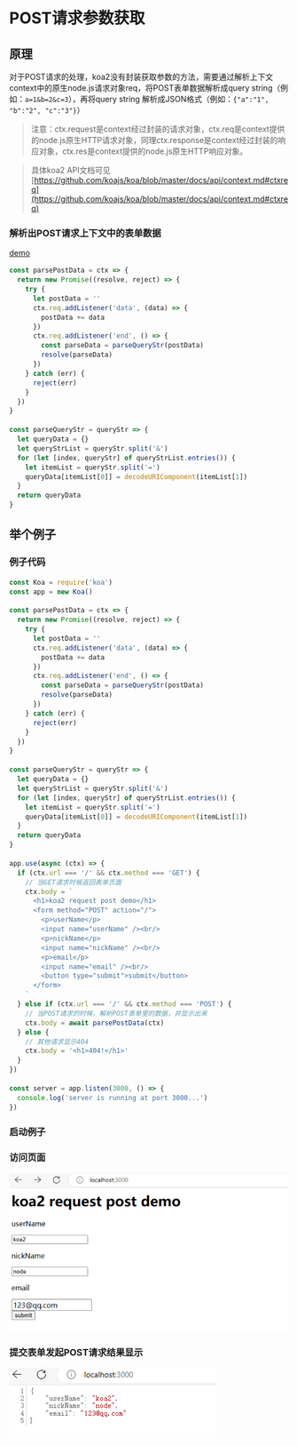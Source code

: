 # POST请求参数获取

## 原理
对于POST请求的处理，koa2没有封装获取参数的方法，需要通过解析上下文context中的原生node.js请求对象req，将POST表单数据解析成query string（例如：`a=1&b=2&c=3`），再将query string 解析成JSON格式（例如：`{"a":"1", "b":"2", "c":"3"}`）

> 注意：ctx.request是context经过封装的请求对象，ctx.req是context提供的node.js原生HTTP请求对象，同理ctx.response是context经过封装的响应对象，ctx.res是context提供的node.js原生HTTP响应对象。

> 具体koa2 API文档可见 [https://github.com/koajs/koa/blob/master/docs/api/context.md#ctxreq](https://github.com/koajs/koa/blob/master/docs/api/context.md#ctxreq)

### 解析出POST请求上下文中的表单数据

[demo](./example/post/index.js)

```js
const parsePostData = ctx => {
  return new Promise((resolve, reject) => {
    try {
      let postData = ''
      ctx.req.addListener('data', (data) => {
        postData += data
      })
      ctx.req.addListener('end', () => {
        const parseData = parseQueryStr(postData)
        resolve(parseData)
      })
    } catch (err) {
      reject(err)
    }
  })
}

const parseQueryStr = queryStr => {
  let queryData = {}
  let queryStrList = queryStr.split('&')
  for (let [index, queryStr] of queryStrList.entries()) {
    let itemList = queryStr.split('=')
    queryData[itemList[0]] = decodeURIComponent(itemList[1])
  }
  return queryData
}
```

## 举个例子

### 例子代码
```js
const Koa = require('koa')
const app = new Koa()

const parsePostData = ctx => {
  return new Promise((resolve, reject) => {
    try {
      let postData = ''
      ctx.req.addListener('data', (data) => {
        postData += data
      })
      ctx.req.addListener('end', () => {
        const parseData = parseQueryStr(postData)
        resolve(parseData)
      })
    } catch (err) {
      reject(err)
    }
  })
}

const parseQueryStr = queryStr => {
  let queryData = {}
  let queryStrList = queryStr.split('&')
  for (let [index, queryStr] of queryStrList.entries()) {
    let itemList = queryStr.split('=')
    queryData[itemList[0]] = decodeURIComponent(itemList[1])
  }
  return queryData
}

app.use(async (ctx) => {
  if (ctx.url === '/' && ctx.method === 'GET') {
    // 当GET请求时候返回表单页面
    ctx.body = `
      <h1>koa2 request post demo</h1>
      <form method="POST" action="/">
        <p>userName</p>
        <input name="userName" /><br/>
        <p>nickName</p>
        <input name="nickName" /><br/>
        <p>email</p>
        <input name="email" /><br/>
        <button type="submit">submit</button>
      </form>
    `
  } else if (ctx.url === '/' && ctx.method === 'POST') {
    // 当POST请求的时候，解析POST表单里的数据，并显示出来
    ctx.body = await parsePostData(ctx)
  } else {
    // 其他请求显示404
    ctx.body = '<h1>404!</h1>'
  }
})

const server = app.listen(3000, () => {
  console.log('server is running at port 3000...')
})
```

### 启动例子

### 访问页面
![post-01](./image/post-01.png)

### 提交表单发起POST请求结果显示
![post-02](./image/post-02.png)
